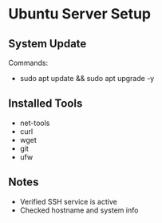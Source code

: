 # Ubuntu Server Setup

## System Update
Commands:
- sudo apt update && sudo apt upgrade -y


## Installed Tools
- net-tools
- curl
- wget
- git
- ufw

## Notes
- Verified SSH service is active
- Checked hostname and system info
